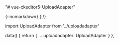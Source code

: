 "# vue-ckeditor5-UploadAdapter" 

{::nomarkdown}
<vue-ckeditor type="classic" v-model="editorData" :editors="editors" uploadAdapter="uploadadapter"></vue-ckeditor>
{:/}

import UploadAdapter from '../uploadadapter'

data() {
    return {
      ...
      uploadadapter: UploadAdapter
    }
  },